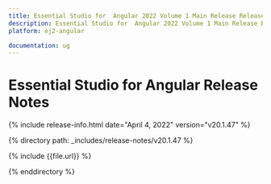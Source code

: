 ```yaml
---
title: Essential Studio for  Angular 2022 Volume 1 Main Release Release Notes  
description: Essential Studio for  Angular 2022 Volume 1 Main Release Release Notes  
platform: ej2-angular

documentation: ug
---
```


# Essential Studio for  Angular   Release Notes  

{% include release-info.html date="April 4, 2022"  version="v20.1.47" %} 

{% directory path: _includes/release-notes/v20.1.47 %}

{% include {{file.url}} %}

{% enddirectory %}

